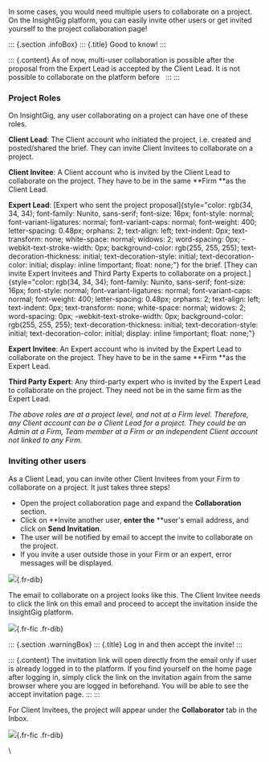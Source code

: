 In some cases, you would need multiple users to collaborate on a
project. On the InsightGig platform, you can easily invite other users
or get invited yourself to the project collaboration page! 

::: {.section .infoBox}
::: {.title}
Good to know!
:::

::: {.content}
As of now, multi-user collaboration is possible after the proposal from
the Expert Lead is accepted by the Client Lead. It is not possible to
collaborate on the platform before  
:::
:::

### Project Roles 

On InsightGig, any user collaborating on a project can have one of these
roles. 

**Client Lead**: The Client account who initiated the project, i.e.
created and posted/shared the brief. They can invite Client Invitees to
collaborate on a project.

**Client Invitee**: A Client account who is invited by the Client Lead
to collaborate on the project. They have to be in the same **Firm **as
the Client Lead. 

**Expert Lead**: [Expert who sent the project
proposal]{style="color: rgb(34, 34, 34); font-family: Nunito, sans-serif; font-size: 16px; font-style: normal; font-variant-ligatures: normal; font-variant-caps: normal; font-weight: 400; letter-spacing: 0.48px; orphans: 2; text-align: left; text-indent: 0px; text-transform: none; white-space: normal; widows: 2; word-spacing: 0px; -webkit-text-stroke-width: 0px; background-color: rgb(255, 255, 255); text-decoration-thickness: initial; text-decoration-style: initial; text-decoration-color: initial; display: inline !important; float: none;"}
for the brief. [They can invite Expert Invitees and Third Party Experts
to collaborate on a
project.]{style="color: rgb(34, 34, 34); font-family: Nunito, sans-serif; font-size: 16px; font-style: normal; font-variant-ligatures: normal; font-variant-caps: normal; font-weight: 400; letter-spacing: 0.48px; orphans: 2; text-align: left; text-indent: 0px; text-transform: none; white-space: normal; widows: 2; word-spacing: 0px; -webkit-text-stroke-width: 0px; background-color: rgb(255, 255, 255); text-decoration-thickness: initial; text-decoration-style: initial; text-decoration-color: initial; display: inline !important; float: none;"} 

**Expert Invitee**: An Expert account who is invited by the Expert Lead
to collaborate on the project. They have to be in the same **Firm **as
the Expert Lead.

**Third Party Expert**: Any third-party expert who is invited by the
Expert Lead to collaborate on the project. They need not be in the same
firm as the Expert Lead. 

*The above roles are at a project level, and not at a Firm level.
Therefore, any Client account can be a Client Lead for a project. They
could be an Admin at a Firm, Team member at a Firm or an independent
Client account not linked to any Firm.*

### **Inviting other users**

As a Client Lead, you can invite other Client Invitees from your Firm to
collaborate on a project. It just takes three steps! 

-   Open the project collaboration page and expand the **Collaboration**
    section.
-   Click on **Invite another user, **enter the** **user's email
    address, and click on **Send Invitation**.
-   The user will be notified by email to accept the invite to
    collaborate on the project.
-   If you invite a user outside those in your Firm or an expert, error
    messages will be displayed. 

![](https://cdn.document360.io/55483967-4645-4b8f-8021-38fbe732305d/Images/Documentation/Collaborate.gif){.fr-dib}

The email to collaborate on a project looks like this. The Client
Invitee needs to click the link on this email and proceed to accept the
invitation inside the InsightGig platform.  

![](https://cdn.document360.io/55483967-4645-4b8f-8021-38fbe732305d/Images/Documentation/image-1675160525552.png){.fr-fic
.fr-dib}

::: {.section .warningBox}
::: {.title}
Log in and then accept the invite!
:::

::: {.content}
The invitation link will open directly from the email only if user is
already logged in to the platform. If you find yourself on the home page
after logging in, simply click the link on the invitation again from the
same browser where you are logged in beforehand. You will be able to see
the accept invitation page.
:::
:::

For Client Invitees, the project will appear under the **Collaborator**
tab in the Inbox. 

![](https://cdn.document360.io/55483967-4645-4b8f-8021-38fbe732305d/Images/Documentation/image-1675160829492.png){.fr-fic
.fr-dib}

\

